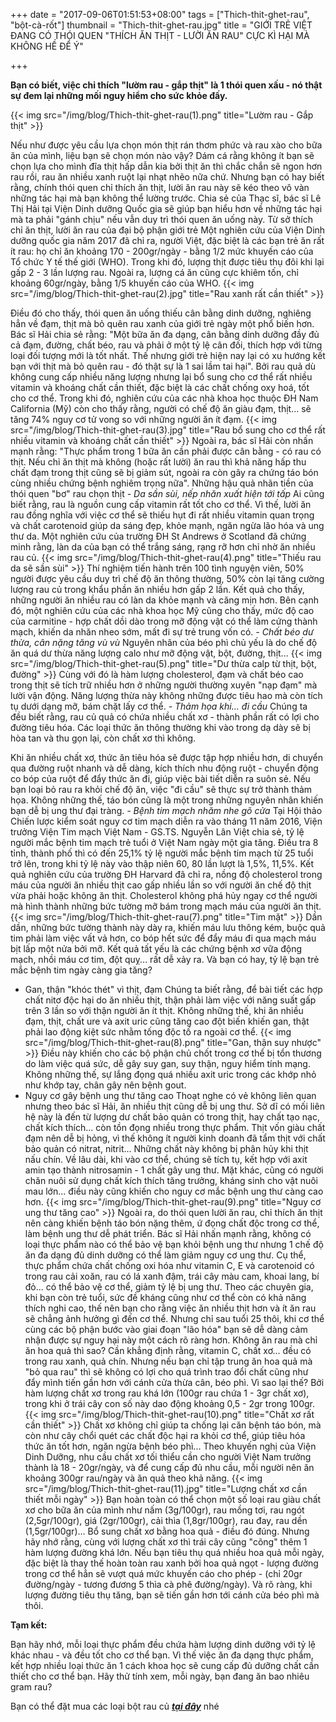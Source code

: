 +++
date = "2017-09-06T01:51:53+08:00"
tags = ["Thich-thit-ghet-rau", "bột-cà-rốt"]
thumbnail = "Thich-thit-ghet-rau.jpg"
title = "GIỚI TRẺ VIỆT ĐANG CÓ THÓI QUEN \"THÍCH ĂN THỊT - LƯỜI ĂN RAU\" CỰC KÌ HẠI MÀ KHÔNG HỀ ĐỂ Ý"

+++
 
**Bạn có biết, việc chỉ thích "lườm rau - gắp thịt" là 1 thói quen xấu - nó thật sự đem lại những mối nguy hiểm cho sức khỏe đấy.**

{{< img src="/img/blog/Thich-thit-ghet-rau(1).png" title="Lườm rau - Gắp thịt" >}}

Nếu như được yêu cầu lựa chọn món thịt rán thơm phức và rau xào cho bữa ăn của mình, liệu bạn sẽ chọn món nào vậy?
Dám cá rằng không ít bạn sẽ chọn lựa cho mình đĩa thịt hấp dẫn kia bởi thịt ăn thì chắc chắn sẽ ngon hơn rau rồi, rau ăn nhiều xanh ruột lại nhạt nhẽo nữa chứ.
Nhưng bạn có hay biết rằng, chính thói quen chỉ thích ăn thịt, lười ăn rau này sẽ kéo theo vô vàn những tác hại mà bạn không thể lường trước.
Chia sẻ của Thạc sĩ, bác sĩ Lê Thị Hải tại Viện Dinh dưỡng Quốc gia sẽ giúp bạn hiểu hơn về những tác hại mà ta phải "gánh chịu" nếu vẫn duy trì thói quen ăn uống này.
Từ sở thích chỉ ăn thịt, lười ăn rau của đại bộ phận giới trẻ
Một nghiên cứu của Viện Dinh dưỡng quốc gia năm 2017 đã chỉ ra, người Việt, đặc biệt là các bạn trẻ ăn rất ít rau: họ chỉ ăn khoảng 170 - 200gr/ngày - bằng 1/2 mức khuyến cáo của Tổ chức Y tế thế giới (WHO).
Trong khi đó, lượng thịt được tiêu thụ đôi khi lại gấp 2 - 3 lần lượng rau. Ngoài ra, lượng cá ăn cũng cực khiêm tốn, chỉ khoảng 60gr/ngày, bằng 1/5 khuyến cáo của WHO.
{{< img src="/img/blog/Thich-thit-ghet-rau(2).jpg" title="Rau xanh rất cần thiết" >}}

Điều đó cho thấy, thói quen ăn uống thiếu cân bằng dinh dưỡng, nghiêng hẳn về đạm, thịt mà bỏ quên rau xanh của giới trẻ ngày một phổ biến hơn.
Bác sĩ Hải chia sẻ rằng: "Một bữa ăn đa dạng, cân bằng dinh dưỡng đầy đủ cả đạm, đường, chất béo, rau và phải ở một tỷ lệ cân đối, thích hợp với từng loại đối tượng mới là tốt nhất.
Thế nhưng giới trẻ hiện nay lại có xu hướng kết bạn với thịt mà bỏ quên rau - đó thật sự là 1 sai lầm tai hại".
Bởi rau quả dù không cung cấp nhiều năng lượng nhưng lại bổ sung cho cơ thể rất nhiều vitamin và khoáng chất cần thiết, đặc biệt là các chất chống oxy hoá, tốt cho cơ thể.
Trong khi đó, nghiên cứu của các nhà khoa học thuộc ĐH Nam California (Mỹ) còn cho thấy rằng, người có chế độ ăn giàu đạm, thịt... sẽ tăng 74% nguy cơ tử vong so với những người ăn ít đạm.
{{< img src="/img/blog/Thich-thit-ghet-rau(3).jpg" title="Rau bổ sung cho cơ thể rất nhiều vitamin và khoáng chất cần thiết" >}}
Ngoài ra, bác sĩ Hải còn nhấn mạnh rằng: "Thực phẩm trong 1 bữa ăn cần phải được cân bằng - có rau có thịt. Nếu chỉ ăn thịt mà không (hoặc rất lười) ăn rau thì khả năng hấp thu chất đạm trong thịt cũng sẽ bị giảm sút, ngoài ra còn gây ra chứng táo bón cùng nhiều chứng bệnh nghiêm trọng nữa".
Những hậu quả nhãn tiền của thói quen "bơ" rau chọn thịt
*- Da sần sùi, nếp nhăn xuất hiện tới tấp*
Ai cũng biết rằng, rau là nguồn cung cấp vitamin rất tốt cho cơ thể. Vì thế, lười ăn rau đồng nghĩa với việc cơ thể sẽ thiếu hụt đi rất nhiều vitamin quan trọng và chất carotenoid giúp da sáng đẹp, khỏe mạnh, ngăn ngừa lão hóa và ung thư da.
Một nghiên cứu của trường ĐH St Andrews ở Scotland đã chứng minh rằng, làn da của bạn có thể trắng sáng, rạng rỡ hơn chỉ nhờ ăn nhiều rau củ.
{{< img src="/img/blog/Thich-thit-ghet-rau(4).png" title="Thiếu rau da sẽ sần sùi" >}}
Thí nghiệm tiến hành trên 100 tình nguyện viên, 50% người được yêu cầu duy trì chế độ ăn thông thường, 50% còn lại tăng cường lượng rau củ trong khẩu phần ăn nhiều hơn gấp 2 lần. Kết quả cho thấy, những người ăn nhiều rau có làn da khỏe mạnh và căng mịn hơn.
Bên cạnh đó, một nghiên cứu của các nhà khoa học Mỹ cũng cho thấy, mức độ cao của carmitine - hợp chất dồi dào trong mỡ động vật có thể làm cứng thành mạch, khiến da nhăn nheo sớm, mất đi sự trẻ trung vốn có.
*- Chất béo dư thừa, cân nặng tăng vù vù*
Nguyên nhân của béo phì chủ yếu là do chế độ ăn quá dư thừa năng lượng calo như mỡ động vật, bột, đường, thịt...
{{< img src="/img/blog/Thich-thit-ghet-rau(5).png" title="Dư thừa calp từ thịt, bột, đường" >}}
Cùng với đó là hàm lượng cholesterol, đạm và chất béo cao trong thịt sẽ tích trữ nhiều hơn ở những người thường xuyên "nạp đạm" mà lười vận động. Năng lượng thừa này không những được tiêu hao mà còn tích tụ dưới dạng mỡ, bám chặt lấy cơ thể.
*- Thảm họa khi... đi cầu*
Chúng ta đều biết rằng, rau củ quả có chứa nhiều chất xơ - thành phần rất có lợi cho đường tiêu hóa.
Các loại thức ăn thông thường khi vào trong dạ dày sẽ bị hòa tan và thu gọn lại, còn chất xơ thì không.

Khi ăn nhiều chất xơ, thức ăn tiêu hóa sẽ được tập hợp nhiều hơn, di chuyển qua đường ruột nhanh và dễ dàng, kích thích nhu động ruột - chuyển động co bóp của ruột để đẩy thức ăn đi, giúp việc bài tiết diễn ra suôn sẻ.
Nếu bạn loại bỏ rau ra khỏi chế độ ăn, việc "đi cầu" sẽ thực sự trở thành thảm họa. Không những thế, táo bón cũng là một trong những nguyên nhân khiến bạn dễ bị ung thư đại tràng.
*- Bệnh tim mạch nhăm nhe gõ cửa*
Tại Hội thảo Chiến lược kiểm soát nguy cơ tim mạch diễn ra vào tháng 11 năm 2016, Viện trưởng Viện Tim mạch Việt Nam - GS.TS. Nguyễn Lân Việt chia sẻ, tỷ lệ người mắc bệnh tim mạch trẻ tuổi ở Việt Nam ngày một gia tăng. Điều tra 8 tỉnh, thành phố thì có đến 25,1% tỷ lệ người mắc bệnh tim mạch từ 25 tuổi trở lên, trong khi tỷ lệ này vào thập niên 60, 80 lần lượt là 1,5%, 11,5%.
Kết quả nghiên cứu của trường ĐH Harvard đã chỉ ra, nồng độ cholesterol trong máu của người ăn nhiều thịt cao gấp nhiều lần so với người ăn chế độ thịt vừa phải hoặc không ăn thịt.
Cholesterol không phá hủy ngay cơ thể người mà hình thành những bức tường mỡ bám trong mạch máu của người ăn thịt.
{{< img src="/img/blog/Thich-thit-ghet-rau(7).png" title="Tim mặt" >}}
Dần dần, những bức tường thành này dày ra, khiến máu lưu thông kém, buộc quả tim phải làm việc vất vả hơn, co bóp hết sức để đẩy máu đi qua mạch máu bịt lấp một nửa bởi mỡ.
Kết quả tất yếu là các chứng bệnh xơ vữa động mạch, nhồi máu cơ tim, đột quỵ... rất dễ xảy ra. Và bạn có hay, tỷ lệ bạn trẻ mắc bệnh tim ngày càng gia tăng?
- Gan, thận "khóc thét" vì thịt, đạm
Chúng ta biết rằng, để bài tiết các hợp chất nitơ độc hại do ăn nhiều thịt, thận phải làm việc với năng suất gấp trên 3 lần so với thận người ăn ít thịt.
Không những thế, khi ăn nhiều đạm, thịt, chất ure và axit uric cũng tăng cao đột biến khiến gan, thật phải lao động kiệt sức nhằm tống độc tố ra ngoài cơ thể.
{{< img src="/img/blog/Thich-thit-ghet-rau(8).png" title="Gan, thận suy nhược" >}}
Điều này khiến cho các bộ phận chủ chốt trong cơ thể bị tổn thương do làm việc quá sức, dễ gây suy gan, suy thận, nguy hiểm tính mạng. Không những thế, sự lắng đọng quá nhiều axit uric trong các khớp nhỏ như khớp tay, chân gây nên bệnh gout.
- Nguy cơ gây bệnh ung thư tăng cao
Thoạt nghe có vẻ không liên quan nhưng theo bác sĩ Hải, ăn nhiều thịt cũng dễ bị ung thư. Sở dĩ có mối liên hệ này là đến từ lượng dư chất bảo quản có trong thịt, hay chất tạo nạc, chất kích thích... còn tồn đọng nhiều trong thực phẩm.
Thịt vốn giàu chất đạm nên dễ bị hỏng, vì thế không ít người kinh doanh đã tẩm thịt với chất bảo quản có nitrat, nitrit... Những chất này không bị phân hủy khi thịt nấu chín.
Về lâu dài, khi vào cơ thể, chúng sẽ tích tụ, kết hợp với axit amin tạo thành nitrosamin - 1 chất gây ung thư. Mặt khác, cũng có người chăn nuôi sử dụng chất kích thích tăng trưởng, kháng sinh cho vật nuôi mau lớn... điều này cũng khiến cho nguy cơ mắc bệnh ung thư càng cao hơn.
{{< img src="/img/blog/Thich-thit-ghet-rau(9).png" title="Nguy cơ ung thư tăng cao" >}}
Ngoài ra, do thói quen lười ăn rau, chỉ thích ăn thịt nên càng khiến bệnh táo bón nặng thêm, ứ đọng chất độc trong cơ thể, làm bệnh ung thư dễ phát triển.
Bác sĩ Hải nhấn mạnh rằng, không có loại thực phẩm nào có thể bảo vệ bạn khỏi bệnh ung thư nhưng 1 chế độ ăn đa dạng đủ dinh dưỡng có thể làm giảm nguy cơ ung thư.
Cụ thể, thực phẩm chứa chất chống oxi hóa như vitamin C, E và carotenoid có trong rau cải xoăn, rau có lá xanh đậm, trái cây màu cam, khoai lang, bí đỏ... có thể bảo vệ cơ thể, giảm tỷ lệ bị ung thư.
Theo các chuyên gia, khi bạn còn trẻ tuổi, sức đề kháng cũng như cơ thể còn có khả năng thích nghi cao, thế nên bạn cho rằng việc ăn nhiều thịt hơn và ít ăn rau sẽ chẳng ảnh hưởng gì đến cơ thể.
Nhưng chỉ sau tuổi 25 thôi, khi cơ thể cùng các bộ phận bước vào giai đoạn "lão hóa" bạn sẽ dễ dàng cảm nhận được sự nguy hại này một cách rõ ràng hơn.
Không ăn rau mà chỉ ăn hoa quả thì sao?
Cần khẳng định rằng, vitamin C, chất xơ... đều có trong rau xanh, quả chín. Nhưng nếu bạn chỉ tập trung ăn hoa quả mà "bỏ qua rau" thì sẽ không có lợi cho quá trình trao đổi chất cũng như đẩy mình tiến gần hơn với cánh cửa thừa cân, béo phì.
Vì sao lại thế?
Bởi hàm lượng chất xơ trong rau khá lớn (100gr rau chứa 1 - 3gr chất xơ), trong khi ở trái cây con số này dao động khoảng 0,5 - 2gr trong 100gr.
{{< img src="/img/blog/Thich-thit-ghet-rau(10).png" title="Chất xơ rất cần thiết" >}}
Chất xơ không chỉ giúp ta chống lại căn bệnh táo bón, mà còn như cây chổi quét các chất độc hại ra khỏi cơ thể, giúp tiêu hóa thức ăn tốt hơn, ngăn ngừa bệnh béo phì...
Theo khuyến nghị của Viện Dinh Dưỡng, nhu cầu chất xơ tối thiểu cần cho người Việt Nam trưởng thành là 18 - 20gr/ngày, và để cung cấp đủ nhu cầu, mỗi người nên ăn khoảng 300gr rau/ngày và ăn quả theo khả năng.
{{< img src="/img/blog/Thich-thit-ghet-rau(11).jpg" title="Lượng chất xơ cần thiết mỗi ngày" >}}
Bạn hoàn toàn có thể chọn một số loại rau giàu chất xơ cho bữa ăn của mình như nấm (3g/100gr), rau mồng tơi, rau ngót (2,5gr/100gr), giá (2gr/100gr), cải thìa (1,8gr/100gr), rau đay, rau dền (1,5gr/100gr)...
Bổ sung chất xơ bằng hoa quả - điều đó đúng. Nhưng hãy nhớ rằng, cùng với lượng chất xơ thì trái cây cũng "cõng" thêm 1 hàm lượng đường khá lớn.
Nếu bạn tiêu thụ quá nhiều hoa quả mỗi ngày, đặc biệt là thay thế hoàn toàn rau xanh bởi hoa quả ngọt - lượng đường trong cơ thể hẳn sẽ vượt quá mức khuyến cáo cho phép - (chỉ 20gr đường/ngày - tương đương 5 thìa cà phê đường/ngày). Và rõ ràng, khi lượng đường tiêu thụ tăng, bạn sẽ tiến gần hơn tới cánh cửa béo phì mà thôi.

**Tạm kết:**

Bạn hãy nhớ, mỗi loại thực phẩm đều chứa hàm lượng dinh dưỡng với tỷ lệ khác nhau - và đều tốt cho cơ thể bạn.
Vì thế việc ăn đa dạng thực phẩm, kết hợp nhiều loại thức ăn 1 cách khoa học sẽ cung cấp đủ dưỡng chất cần thiết cho cơ thể bạn.
Hãy thử tính xem, mỗi ngày, bạn đang ăn bao nhiêu gram rau?

Bạn có thể đặt mua các loại bột rau củ _**[tại đây](/san-pham)**_ nhé

